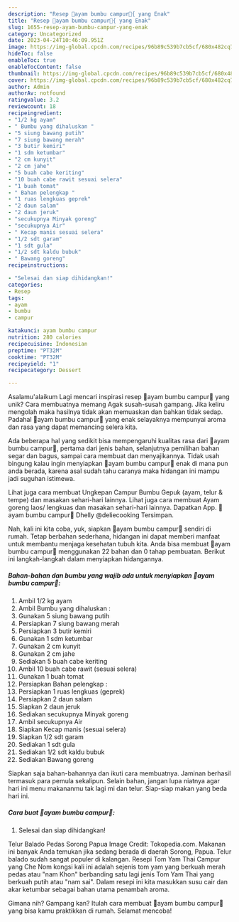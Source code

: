 ```yaml
---
description: "Resep 🐔ayam bumbu campur🍗{ yang Enak"
title: "Resep 🐔ayam bumbu campur🍗{ yang Enak"
slug: 1655-resep-ayam-bumbu-campur-yang-enak
category: Uncategorized
date: 2023-04-24T10:46:09.951Z
image: https://img-global.cpcdn.com/recipes/96b89c539b7cb5cf/680x482cq70/ayam-bumbu-campur-foto-resep-utama.jpg
hideToc: false
enableToc: true
enableTocContent: false
thumbnail: https://img-global.cpcdn.com/recipes/96b89c539b7cb5cf/680x482cq70/ayam-bumbu-campur-foto-resep-utama.jpg
cover: https://img-global.cpcdn.com/recipes/96b89c539b7cb5cf/680x482cq70/ayam-bumbu-campur-foto-resep-utama.jpg
author: Admin
authorAv: notfound
ratingvalue: 3.2
reviewcount: 18
recipeingredient:
- "1/2 kg ayam"
- " Bumbu yang dihaluskan "
- "5 siung bawang putih"
- "7 siung bawang merah"
- "3 butir kemiri"
- "1 sdm ketumbar"
- "2 cm kunyit"
- "2 cm jahe"
- "5 buah cabe keriting"
- "10 buah cabe rawit sesuai selera"
- "1 buah tomat"
- " Bahan pelengkap "
- "1 ruas lengkuas geprek"
- "2 daun salam"
- "2 daun jeruk"
- "secukupnya Minyak goreng"
- "secukupnya Air"
- " Kecap manis sesuai selera"
- "1/2 sdt garam"
- "1 sdt gula"
- "1/2 sdt kaldu bubuk"
- " Bawang goreng"
recipeinstructions:

- "Selesai dan siap dihidangkan!"
categories:
- Resep
tags:
- ayam
- bumbu
- campur

katakunci: ayam bumbu campur 
nutrition: 280 calories
recipecuisine: Indonesian
preptime: "PT32M"
cooktime: "PT32M"
recipeyield: "1"
recipecategory: Dessert

---
```



Asalamu'alaikum Lagi mencari inspirasi resep 🐔ayam bumbu campur🍗 yang unik? Cara membuatnya memang Agak susah-susah gampang. Jika keliru mengolah maka hasilnya tidak akan memuaskan dan bahkan tidak sedap. Padahal 🐔ayam bumbu campur🍗 yang enak selayaknya mempunyai aroma dan rasa yang dapat memancing selera kita.


Ada beberapa hal yang sedikit bisa mempengaruhi kualitas rasa dari 🐔ayam bumbu campur🍗, pertama dari jenis bahan, selanjutnya pemilihan bahan segar dan bagus, sampai cara membuat dan menyajikannya. Tidak usah bingung kalau ingin menyiapkan 🐔ayam bumbu campur🍗 enak di mana pun anda berada, karena asal sudah tahu caranya maka hidangan ini mampu jadi suguhan istimewa.

Lihat juga cara membuat Ungkepan Campur Bumbu Gepuk (ayam, telur &amp; tempe) dan masakan sehari-hari lainnya. Lihat juga cara membuat Ayam goreng laos/ lengkuas dan masakan sehari-hari lainnya. Dapatkan App. 🐔ayam bumbu campur🍗 Dhelly @deliecooking Tersimpan.


Nah, kali ini kita coba, yuk, siapkan 🐔ayam bumbu campur🍗 sendiri di rumah. Tetap berbahan sederhana, hidangan ini dapat memberi manfaat untuk membantu menjaga kesehatan tubuh kita. Anda bisa membuat 🐔ayam bumbu campur🍗 menggunakan 22 bahan dan 0 tahap pembuatan. Berikut ini langkah-langkah dalam menyiapkan hidangannya.

<!--inarticleads1-->

##### Bahan-bahan dan bumbu yang wajib ada untuk menyiapkan 🐔ayam bumbu campur🍗:

1. Ambil 1/2 kg ayam
1. Ambil  Bumbu yang dihaluskan :
1. Gunakan 5 siung bawang putih
1. Persiapkan 7 siung bawang merah
1. Persiapkan 3 butir kemiri
1. Gunakan 1 sdm ketumbar
1. Gunakan 2 cm kunyit
1. Gunakan 2 cm jahe
1. Sediakan 5 buah cabe keriting
1. Ambil 10 buah cabe rawit (sesuai selera)
1. Gunakan 1 buah tomat
1. Persiapkan  Bahan pelengkap :
1. Persiapkan 1 ruas lengkuas (geprek)
1. Persiapkan 2 daun salam
1. Siapkan 2 daun jeruk
1. Sediakan secukupnya Minyak goreng
1. Ambil secukupnya Air
1. Siapkan  Kecap manis (sesuai selera)
1. Siapkan 1/2 sdt garam
1. Sediakan 1 sdt gula
1. Sediakan 1/2 sdt kaldu bubuk
1. Sediakan  Bawang goreng


Siapkan saja bahan-bahannya dan ikuti cara membuatnya. Jaminan berhasil termasuk para pemula sekalipun. Selain bahan, jangan lupa niatnya agar hari ini menu makananmu tak lagi mi dan telur. Siap-siap makan yang beda hari ini. 

<!--inarticleads2-->

##### Cara buat 🐔ayam bumbu campur🍗:


1. Selesai dan siap dihidangkan!

Telur Balado Pedas Sorong Papua Image Credit: Tokopedia.com. Makanan ini banyak Anda temukan jika sedang berada di daerah Sorong, Papua. Telur balado sudah sangat populer di kalangan. Resepi Tom Yam Thai Campur yang Che Nom kongsi kali ini adalah sejenis tom yam yang berkuah merah pedas atau &#34;nam Khon&#34; berbanding satu lagi jenis Tom Yam Thai yang berkuah putih atau &#34;nam sai&#34;. Dalam resepi ini kita masukkan susu cair dan akar ketumbar sebagai bahan utama penambah aroma. 

Gimana nih? Gampang kan? Itulah cara membuat 🐔ayam bumbu campur🍗 yang bisa kamu praktikkan di rumah. Selamat mencoba!
